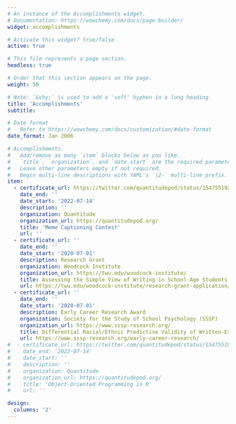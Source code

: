 ```yaml
---
# An instance of the Accomplishments widget.
# Documentation: https://wowchemy.com/docs/page-builder/
widget: accomplishments

# Activate this widget? true/false
active: true

# This file represents a page section.
headless: true

# Order that this section appears on the page.
weight: 50

# Note: `&shy;` is used to add a 'soft' hyphen in a long heading.
title: 'Accomplishments'
subtitle:

# Date format
#   Refer to https://wowchemy.com/docs/customization/#date-format
date_format: Jan 2006

# Accomplishments.
#   Add/remove as many `item` blocks below as you like.
#   `title`, `organization`, and `date_start` are the required parameters.
#   Leave other parameters empty if not required.
#   Begin multi-line descriptions with YAML's `|2-` multi-line prefix.
item:
  - certificate_url: https://twitter.com/quantitudepod/status/1547551926455246862
    date_end: ''
    date_start: '2022-07-14'
    description: ''
    organization: Quantitude
    organization_url: https://quantitudepod.org/
    title: 'Meme Captioning Contest'
    url: ''
  - certificate_url: ''
    date_end: ''
    date_start: '2020-07-01'
    description: Research Grant
    organization: Woodcock Institute
    organization_url: https://twu.edu/woodcock-institute/
    title: Assessing the Simple View of Writing in School-Age Students with ADHD
    url: https://twu.edu/woodcock-institute/research-grant-application/funded-research-grants/2021-22-funded-research-grants/
  - certificate_url: ''
    date_end: ''
    date_start: '2020-07-01'
    description: Early Career Research Award
    organization: Society for the Study of School Psychology (SSSP)
    organization_url: https://www.sssp-research.org/
    title: Differential Racial/Ethnic Predictive Validity of Written-Expression Curriculum-Based Measurement (WE-CBM) and Automated WE-CBM (aWE-CBM)
    url: https://www.sssp-research.org/early-career-research/
#  - certificate_url: https://twitter.com/quantitudepod/status/1547551926455246862
#    date_end: '2022-07-14'
#    date_start: ''
#    description: ''
#    organization: Quantitude
#    organization_url: https://quantitudepod.org/
#    title: 'Object-Oriented Programming in R'
#    url: ''

design:
  columns: '2'
---
```

